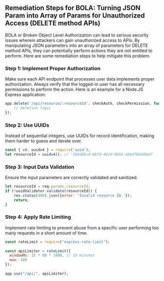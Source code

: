 

## Remediation Steps for BOLA: Turning JSON Param into Array of Params for Unauthorized Access (DELETE method APIs)

BOLA or Broken Object Level Authorization can lead to serious security issues wherein attackers can gain unauthorized access to APIs. By manipulating JSON parameters into an array of parameters for DELETE method APIs, they can potentially perform actions they are not entitled to perform. Here are some remediation steps to help mitigate this problem.

### Step 1: Implement Proper Authorization
Make sure each API endpoint that processes user data implements proper authorization. Always verify that the logged-in user has all necessary permissions to perform the action. Here is an example for a Node.JS Express application:

```javascript
app.delete('/api/resource/:resourceId', checkAuth, checkPermission, function (req, res) {
    // deletion logic
});
```

### Step 2: Use UUIDs
Instead of sequential integers, use UUIDs for record identification, making them harder to guess and iterate over.

```javascript
const { v4: uuidv4 } = require('uuid');
let resourceId = uuidv4(); // '1b9d6bcd-bbfd-4b2d-9b5d-ab8dfbbd4bed'
```

### Step 3: Input Data Validation
Ensure the input parameters are correctly validated and sanitized.

```javascript
let resourceId = req.params.resourceId;
if (!uuidValidator.validate(resourceId)) {
    res.status(400).json({error: 'Invalid resource ID.'});
    return;
}
```

### Step 4: Apply Rate Limiting
Implement rate limiting to prevent abuse from a specific user performing too many requests in a short amount of time.

```javascript
const rateLimit = require("express-rate-limit");
 
const apiLimiter = rateLimit({
  windowMs: 15 * 60 * 1000, // 15 minutes
  max: 100
});
 
app.use("/api/", apiLimiter);
```